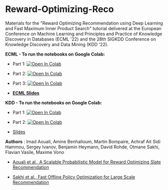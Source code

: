 # Reward-Optimizing-Reco

Materials for the "Reward Optimizing Recommendation using Deep Learning and Fast Maximum Inner Product Search" tutorial delivered at the European Conference on Machine Learning and Principles and Practice of Knowledge Discovery in Databases (ECML '22) and the 28th SIGKDD Conference on Knowledge Discovery and Data Mining (KDD '22).

**ECML - To run the notebooks on Google Colab:** 
- Part 1: [![Open In Colab](https://colab.research.google.com/assets/colab-badge.svg)](https://colab.research.google.com/github/otmhi/Reward-Optimizing-Reco/blob/main/ECML_Reward_Optimizing_Slate_Recommendation_with_DL_and_MIPS_Part_1.ipynb)

- Part 2: [![Open In Colab](https://colab.research.google.com/assets/colab-badge.svg)](https://colab.research.google.com/github/otmhi/Reward-Optimizing-Reco/blob/main/Reward_Optimizing_Slate_Recommendation_with_DL_and_MIPS_Part_2.ipynb)

- Part 3: [![Open In Colab](https://colab.research.google.com/assets/colab-badge.svg)](https://colab.research.google.com/github/otmhi/Reward-Optimizing-Reco/blob/main/ECML_Reward_Optimizing_Slate_Recommendation_with_DL_and_MIPS_Part_3.ipynb)

- [**ECML Slides**](https://github.com/otmhi/Reward-Optimizing-Reco/raw/main/Reward%20Optimising%20Recommendation%20with%20Deep%20Learning%20and%20Maximum%20Inner%20Product%20Search.pdf)




**KDD - To run the notebooks on Google Colab:** 
- Part 1: [![Open In Colab](https://colab.research.google.com/assets/colab-badge.svg)](https://colab.research.google.com/github/otmhi/Reward-Optimizing-Reco/blob/main/Reward_Optimizing_Slate_Recommendation_with_DL_and_MIPS_Part_1.ipynb)

- Part 2: [![Open In Colab](https://colab.research.google.com/assets/colab-badge.svg)](https://colab.research.google.com/github/otmhi/Reward-Optimizing-Reco/blob/main/Reward_Optimizing_Slate_Recommendation_with_DL_and_MIPS_Part_2.ipynb)


- [Slides](https://github.com/otmhi/Reward-Optimizing-Reco/raw/main/Reward%20Optimising%20Recommendation%20with%20Deep%20Learning%20and%20Maximum%20Inner%20Product%20Search.pdf)

**Authors** : Imad Aouali, Amine Benhalloum, Martin Bompaire, Achraf Ait Sidi Hammou, Sergey Ivanov, Benjamin Heymann, David Rohde, Otmane Sakhi, Flavian Vasile, Maxime Vono



- [Aouali et al., A Scalable Probabilistic Model for Reward Optimizing Slate Recommendation
](https://arxiv.org/abs/2208.06263)

- [Sakhi et al., Fast Offline Policy Optimization for Large Scale Recommendation](https://arxiv.org/abs/2208.05327)
